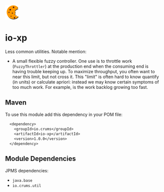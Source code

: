 <img src="./logo.png"/>

# io-xp

Less common utilities. Notable mention:

* A small flexible fuzzy controller. One use is to throttle work (`FuzzyThrottler`) at the production end when the consuming end is having trouble keeping up. To maximize throughput, you often want to near this limit, but not cross it. This "limit" is often hard to know quantify (in units) or calculate apriori: instead we may know certain symptoms of too much work. For example, is the work backlog growing too fast.

## Maven

To use this module add this dependency in your POM file:


```
  <dependency>
    <groupId>io.crums</groupId>
    <artifactId>io-xp</artifactId>
    <version>1.0.0</version>
  </dependency>
```


## Module Dependencies

JPMS dependencies:
* `java.base`
* `io.crums.util`



